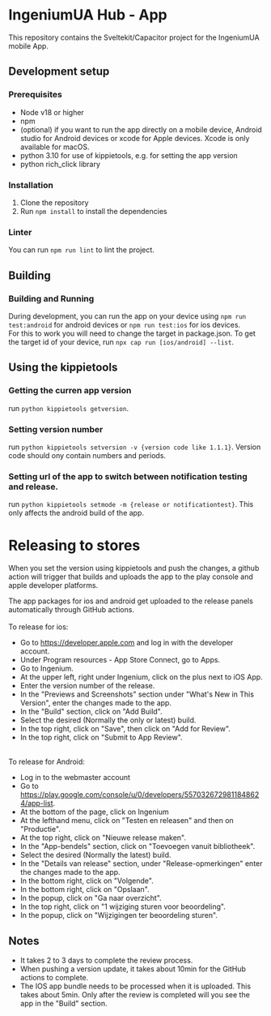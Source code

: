# IngeniumUA Hub - App

This repository contains the Sveltekit/Capacitor project for the IngeniumUA mobile App.

## Development setup

### Prerequisites
- Node v18 or higher
- npm
- (optional) if you want to run the app directly on a mobile device, Android studio for Android devices or xcode for Apple devices. Xcode is only available for macOS.
- python 3.10 for use of kippietools, e.g. for setting the app version
- python rich_click library

### Installation
1. Clone the repository
2. Run `npm install` to install the dependencies

### Linter
You can run `npm run lint` to lint the project.

## Building
### Building and Running
During development, you can run the app on your device using `npm run test:android` for android devices or `npm run test:ios` for ios devices.
<br>
For this to work you will need to change the target in package.json. To get the target id of your device, run `npx cap run [ios/android] --list`.

## Using the kippietools
### Getting the curren app version
run `python kippietools getversion`.

### Setting version number
run `python kippietools setversion -v {version code like 1.1.1}`. Version code should ony contain numbers and periods.

### Setting url of the app to switch between notification testing and release.
run `python kippietools setmode -m {release or notificationtest}`. This only affects the android build of the app.

# Releasing to stores
When you set the version using kippietools and push the changes, a github action will trigger that builds and uploads the app to the play console and apple developer platforms.

The app packages for ios and android get uploaded to the release panels automatically through GitHub actions.
<br><br>
To release for ios:
- Go to https://developer.apple.com and log in with the developer account.
- Under Program resources - App Store Connect, go to Apps.
- Go to Ingenium.
- At the upper left, right under Ingenium, click on the plus next to iOS App.
- Enter the version number of the release.
- In the "Previews and Screenshots" section under "What's New in This Version", enter the changes made to the app.
- In the "Build" section, click on "Add Build".
- Select the desired (Normally the only or latest) build.
- In the top right, click on "Save", then click on "Add for Review".
- In the top right, click on "Submit to App Review".

<br>
To release for Android:

- Log in to the webmaster account
- Go to https://play.google.com/console/u/0/developers/5570326729811848624/app-list.
- At the bottom of the page, click on Ingenium
- At the lefthand menu, click on "Testen en releasen" and then on "Productie".
- At the top right, click on "Nieuwe release maken".
- In the "App-bendels" section, click on "Toevoegen vanuit bibliotheek".
- Select the desired (Normally the latest) build.
- In the "Details van release" section, under "Release-opmerkingen" enter the changes made to the app.
- In the bottom right, click on "Volgende".
- In the bottom right, click on "Opslaan".
- In the popup, click on "Ga naar overzicht".
- In the top right, click on "1 wijziging sturen voor beoordeling".
- In the popup, click on "Wijzigingen ter beoordeling sturen".

## Notes
- It takes 2 to 3 days to complete the review process.
- When pushing a version update, it takes about 10min for the GitHub actions to complete.
- The IOS app bundle needs to be processed when it is uploaded. This takes about 5min. Only after the review is completed will you see the app in the "Build" section.
